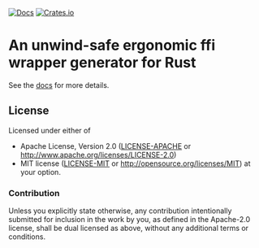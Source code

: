 [![Docs](https://docs.rs/easy_ffi/badge.svg)](https://docs.rs/easy_ffi)
[![Crates.io](https://img.shields.io/crates/v/easy_ffi.svg)](https://crates.io/crates/easy_ffi)

# An unwind-safe ergonomic ffi wrapper generator for Rust

See the [docs](https://docs.rs/easy_ffi) for more details.

## License

Licensed under either of

 * Apache License, Version 2.0 ([LICENSE-APACHE](LICENSE-APACHE) or http://www.apache.org/licenses/LICENSE-2.0)
 * MIT license ([LICENSE-MIT](LICENSE-MIT) or http://opensource.org/licenses/MIT)
at your option.

### Contribution

Unless you explicitly state otherwise, any contribution intentionally
submitted for inclusion in the work by you, as defined in the
Apache-2.0 license, shall be dual licensed as above, without any
additional terms or conditions.

